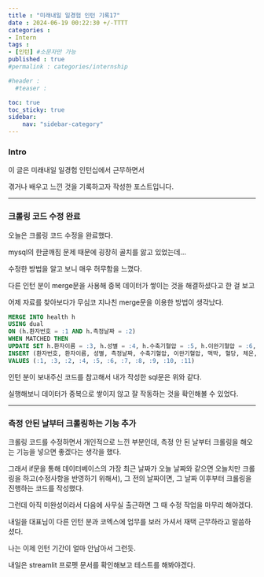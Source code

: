 ```yaml
---
title : "미래내일 일경험 인턴 기록17"
date : 2024-06-19 00:22:30 +/-TTTT
categories : 
- Intern
tags : 
- [인턴] #소문자만 가능
published : true
#permalink : categories/internship

#header :
  #teaser : 

toc: true
toc_sticky: true
sidebar:
    nav: "sidebar-category"
---
```


### Intro

이 글은 미래내일 일경험 인턴십에서 근무하면서

겪거나 배우고 느낀 것을 기록하고자 작성한 포스트입니다.

* * *

### 크롤링 코드 수정 완료

오늘은 크롤링 코드 수정을 완료했다.

mysql의 한글깨짐 문제 때문에 굉장히 골치를 앓고 있었는데...

수정한 방법을 알고 보니 매우 허무함을 느꼈다.

다른 인턴 분이 merge문을 사용해 중복 데이터가 쌓이는 것을 해결하셨다고 한 걸 보고

어제 자료를 찾아보다가 무심코 지나친 merge문을 이용한 방법이 생각났다.

```sql
MERGE INTO health h
USING dual
ON (h.환자번호 = :1 AND h.측정날짜 = :2)
WHEN MATCHED THEN
UPDATE SET h.환자이름 = :3, h.성별 = :4, h.수축기혈압 = :5, h.이완기혈압 = :6, h.맥박 = :7, h.혈당 = :8, h.체온 = :9, h.호흡 = :10, h.체중 = :11 WHEN NOT MATCHED THEN
INSERT (환자번호, 환자이름, 성별, 측정날짜, 수축기혈압, 이완기혈압, 맥박, 혈당, 체온, 호흡, 체중)
VALUES (:1, :3, :2, :4, :5, :6, :7, :8, :9, :10, :11)
```

인턴 분이 보내주신 코드를 참고해서 내가 작성한 sql문은 위와 같다.

실행해보니 데이터가 중복으로 쌓이지 않고 잘 작동하는 것을 확인해볼 수 있었다.

* * *

### 측정 안된 날부터 크롤링하는 기능 추가 

크롤링 코드를 수정하면서 개인적으로 느낀 부분인데, 측정 안 된 날부터 크롤링을 해오는 기능을 넣으면 좋겠다는 생각을 했다.

그래서 if문을 통해 데이터베이스의 가장 최근 날짜가 오늘 날짜와 같으면 오늘치만 크롤링을 하고(수정사항을 반영하기 위해서), 그 전의 날짜이면, 그 날짜 이후부터 크롤링을 진행하는 코드를 작성했다.

그런데 아직 미완성이라서 다음에 사무실 출근하면 그 때 수정 작업을 마무리 해야겠다.

내일을 대표님이 다른 인턴 분과 코엑스에 업무를 보러 가셔서 재택 근무하라고 말씀하셨다.

나는 이제 인턴 기간이 얼마 안남아서 그런듯.

내일은 streamlit 프로펫 문서를 확인해보고 테스트를 해봐야겠다.

&nbsp;

&nbsp;